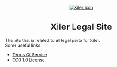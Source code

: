 <!-- Xiler Icon -->
<p align="center">
    <a href="https://legal.xiler.net">
        <img src="https://prototype.xiler.net/assets/logo-128x.png" alt="Xiler Icon" >
    </a>
</p>
<h1 align="center">Xiler Legal Site</h1>

<!-- Description -->
The site that is related to all legal parts for Xiler.  
Some useful links:  
* [Terms Of Service](https://legal.xiler.net/ToS) 
* [CC0 1.0 License](https://legal.xiler.net/License) 
